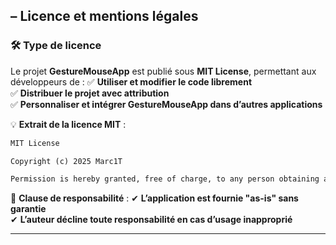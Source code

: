 ## **– Licence et mentions légales**  

### **🛠️ Type de licence**
Le projet **GestureMouseApp** est publié sous **MIT License**, permettant aux développeurs de :
✅ **Utiliser et modifier le code librement**  
✅ **Distribuer le projet avec attribution**  
✅ **Personnaliser et intégrer GestureMouseApp dans d’autres applications**  

💡 **Extrait de la licence MIT** :
```markdown
MIT License

Copyright (c) 2025 Marc1T

Permission is hereby granted, free of charge, to any person obtaining a copy of this software and associated documentation files (the "Software"), to deal in the Software without restriction [...]
```

📌 **Clause de responsabilité** :
✔ **L’application est fournie "as-is" sans garantie**  
✔ **L’auteur décline toute responsabilité en cas d’usage inapproprié**  

---